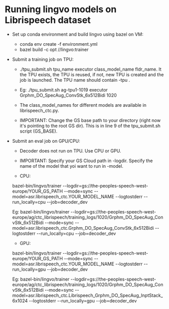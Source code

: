 # Running lingvo models on Librispeech dataset

* Set up conda environment and build lingvo using bazel on VM:

  * conda env create -f environment.yml
  * bazel build -c opt //lingvo:trainer 


* Submit a training job on TPU:

  * ./tpu_submit.sh tpu_name executor class_model_name fldr_name. It the TPU exists, the TPU is reused, if not, new TPU is created and the job is launched. The TPU name should contain -tpu .
  * Eg: ./tpu_submit.sh ag-tpu1-1019 executor Grphm_DO_SpecAug_ConvStk_6x512Bidi 1020
  * The class_model_names for different models are available in librispeech_ctc.py.

  * IMPORTANT: Change the GS base path to your directory (right now it's pointing to the root GS dir). This is in line 9 of the tpu_submit.sh script (GS_BASE).

* Submit an eval job on GPU/CPU:

  * Decoder does not run on TPU. Use CPU or GPU.
  * IMPORTANT: Specify your GS Cloud path in -logdir. Specify the name of the model that yoi want to run in -model.

  * CPU:
  
  bazel-bin/lingvo/trainer --logdir=gs://the-peoples-speech-west-europe/YOUR_GS_PATH --mode=sync --model=asr.librispeech_ctc.YOUR_MODEL_NAME --logtostderr --run_locally=cpu --job=decoder_dev
  
  Eg:
  bazel-bin/lingvo/trainer --logdir=gs://the-peoples-speech-west-europe/ag/ctc_librispeech/training_logs/1020/Grphm_DO_SpecAug_ConvStk_6x512Bidi --mode=sync --model=asr.librispeech_ctc.Grphm_DO_SpecAug_ConvStk_6x512Bidi --logtostderr --run_locally=cpu --job=decoder_dev

  * GPU:

  bazel-bin/lingvo/trainer --logdir=gs://the-peoples-speech-west-europe/YOUR_GS_PATH --mode=sync --model=asr.librispeech_ctc.YOUR_MODEL_NAME --logtostderr --run_locally=gpu --job=decoder_dev
  
  Eg:
  bazel-bin/lingvo/trainer --logdir=gs://the-peoples-speech-west-europe/ag/ctc_librispeech/training_logs/1020/Grphm_DO_SpecAug_ConvStk_6x512Bidi --mode=sync --model=asr.librispeech_ctc.Librispeech_Grphm_DO_SpecAug_InptStack_6x1024 --logtostderr --run_locally=gpu --job=decoder_dev